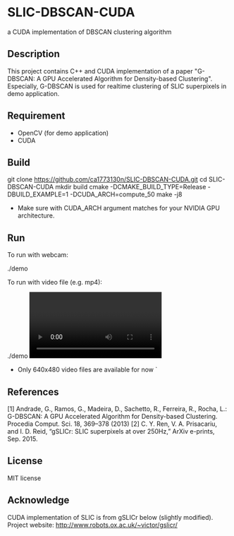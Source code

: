 # SLIC-DBSCAN-CUDA

a CUDA implementation of DBSCAN clustering algorithm

## Description

This project contains C++ and CUDA implementation of a paper "G-DBSCAN: A GPU Accelerated Algorithm for Density-based Clustering".
Especially, G-DBSCAN is used for realtime clustering of SLIC superpixels in demo application.

## Requirement

* OpenCV (for demo application)
* CUDA

## Build

git clone https://github.com/ca1773130n/SLIC-DBSCAN-CUDA.git
cd SLIC-DBSCAN-CUDA
mkdir build
cmake -DCMAKE_BUILD_TYPE=Release -DBUILD_EXAMPLE=1 -DCUDA_ARCH=compute_50
make -j8

* Make sure with CUDA_ARCH argument matches for your NVIDIA GPU architecture.

## Run

To run with webcam:

  ./demo

To run with video file (e.g. mp4):

  ./demo <video filename>

* Only 640x480 video files are available for now
`
## References

[1] Andrade, G., Ramos, G., Madeira, D., Sachetto, R., Ferreira, R., Rocha, L.: G-DBSCAN: A GPU Accelerated Algorithm for Density-based Clustering. Procedia Comput. Sci. 18, 369–378 (2013)
[2] C. Y. Ren, V. A. Prisacariu, and I.  D. Reid, “gSLICr: SLIC superpixels at over 250Hz,” ArXiv e-prints, Sep. 2015.

## License

MIT license

## Acknowledge

CUDA implementation of SLIC is from gSLICr below (slightly modified).
Project website: http://www.robots.ox.ac.uk/~victor/gslicr/

